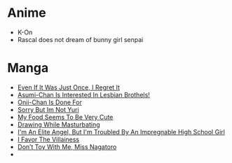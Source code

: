 # Anime
- K-On
- Rascal does not dream of bunny girl senpai

# Manga
- [Even If It Was Just Once, I Regret It](https://chap.manganelo.com/manga-fl119905)
- [Asumi-Chan Is Interested In Lesbian Brothels!](https://m.manganelo.com/manga-jr123985)
- [Onii-Chan Is Done For](https://m.manganelo.com/manga-bt115913)
- [Sorry But Im Not Yuri](https://m.manganelo.com/manga-jg124400)
- [My Food Seems To Be Very Cute](https://chap.manganelo.com/manga-le125650)
- [Drawing While Masturbating](https://m.manganelo.com/manga-cv117341)
- [I'm An Elite Angel, But I'm Troubled By An Impregnable High School Girl](https://chap.manganelo.com/manga-ij123277)
- [I Favor The Villainess](https://chap.manganelo.com/manga-ib123321)
- [Don’t Toy With Me, Miss Nagatoro](https://nagatoromanga.com/)
- 